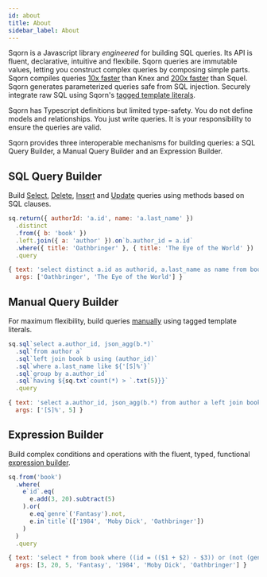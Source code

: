 ```yaml
---
id: about
title: About
sidebar_label: About
---
```


Sqorn is a Javascript library *engineered* for building SQL queries. Its API is fluent, declarative, intuitive and flexibile. Sqorn queries are immutable values, letting you construct complex queries by composing simple parts. Sqorn compiles queries [10x faster](/benchmarks.html) than Knex and [200x faster](/benchmarks.html) than Squel. Sqorn generates parameterized queries safe from SQL injection. Securely integrate raw SQL using Sqorn's [tagged template literals](https://developer.mozilla.org/en-US/docs/Web/JavaScript/Reference/Template_literals#Tagged_templates).

Sqorn has Typescript definitions but limited type-safety. You do not define models and relationships. You just write queries. It is your responsibility to ensure the queries are valid.

Sqorn provides three interoperable mechanisms for building queries: a SQL Query Builder, a Manual Query Builder and an Expression Builder.

## SQL Query Builder

Build [Select](select-queries), [Delete](delete-queries), [Insert](insert-queries) and [Update](update-queries) queries using methods based on SQL clauses.

```js
sq.return({ authorId: 'a.id', name: 'a.last_name' })
  .distinct
  .from({ b: 'book' })
  .left.join({ a: 'author' }).on`b.author_id = a.id`
  .where({ title: 'Oathbringer' }, { title: 'The Eye of the World' })
  .query

{ text: 'select distinct a.id as authorid, a.last_name as name from book as b left join author a on b.author_id = a.id where (title = $1) or (title = $2)',
  args: ['Oathbringer', 'The Eye of the World'] }
```

## Manual Query Builder

For maximum flexibility, build queries [manually](manual-queries) using tagged template literals.

```js
sq.sql`select a.author_id, json_agg(b.*)`
  .sql`from author a`
  .sql`left join book b using (author_id)`
  .sql`where a.last_name like ${'[S]%'}`
  .sql`group by a.author_id`
  .sql`having ${sq.txt`count(*) > `.txt(5)}}`
  .query

{ text: 'select a.author_id, json_agg(b.*) from author a left join book b using (author_id) where a.last_name like $1 group by a.author_id having count(*) > $2',
  args: ['[S]%', 5] }
```

## Expression Builder

Build complex conditions and operations with the fluent, typed, functional [expression builder](expressions).

```js
sq.from('book')
  .where(
    e`id`.eq(
      e.add(3, 20).subtract(5)
    ).or(
      e.eq`genre`('Fantasy').not,
      e.in`title`(['1984', 'Moby Dick', 'Oathbringer'])
    )
  )
  .query

{ text: 'select * from book where ((id = (($1 + $2) - $3)) or (not (genre = $4)) or (title in ($5, $6, $7)))',
  args: [3, 20, 5, 'Fantasy', '1984', 'Moby Dick', 'Oathbringer'] }
```
